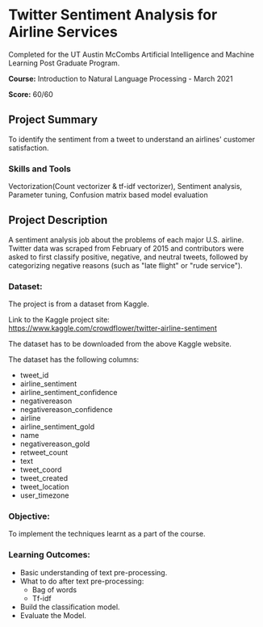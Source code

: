 # Twitter Sentiment Analysis for Airline Services

Completed for the UT Austin McCombs Artificial Intelligence and Machine Learning Post Graduate Program. 

**Course:** Introduction to Natural Language Processing - March 2021

**Score:** 60/60

## Project Summary
To identify the sentiment from a tweet to understand an airlines' customer satisfaction.

### Skills and Tools
Vectorization(Count vectorizer & tf-idf vectorizer), Sentiment analysis, Parameter tuning, Confusion matrix based model evaluation

## Project Description

A sentiment analysis job about the problems of each major U.S. airline. Twitter data was scraped from
February of 2015 and contributors were asked to first classify positive, negative, and neutral tweets, followed
by categorizing negative reasons (such as "late flight" or "rude service").

### Dataset:
The project is from a dataset from Kaggle.

Link to the Kaggle project site: https://www.kaggle.com/crowdflower/twitter-airline-sentiment

The dataset has to be downloaded from the above Kaggle website.

The dataset has the following columns:
* tweet_id
* airline_sentiment
* airline_sentiment_confidence
* negativereason
* negativereason_confidence
* airline
* airline_sentiment_gold
* name
* negativereason_gold
* retweet_count
* text
* tweet_coord
* tweet_created
* tweet_location
* user_timezone

### Objective:
To implement the techniques learnt as a part of the course.

### Learning Outcomes:
* Basic understanding of text pre-processing.
* What to do after text pre-processing:
    * Bag of words
    * Tf-idf
* Build the classification model.
* Evaluate the Model.
